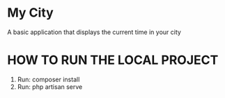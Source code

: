 # My City

A basic application that displays the current time in your city

# HOW TO RUN THE LOCAL PROJECT

1) Run: composer install
2) Run: php artisan serve